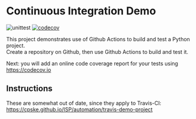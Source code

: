 Continuous Integration Demo
============================

![unittest](https://github.com/teenteennnii/demo-pyci/actions/workflows/python-app.yml/badge.svg)
[![codecov](https://codecov.io/gh/teenteennnii/demo-pyci/branch/main/graph/badge.svg?token=JWF34FJL3Z)](https://codecov.io/gh/teenteennnii/demo-pyci)


This project demonstrates use of Github Actions to build and test a Python project.  
Create a repository on Github, then use Github Actions to build and test it.

Next: you will add an online code coverage report for your tests using <https://codecov.io>

## Instructions

These are somewhat out of date, since they apply to Travis-CI:
<https://cpske.github.io/ISP/automation/travis-demo-project>


